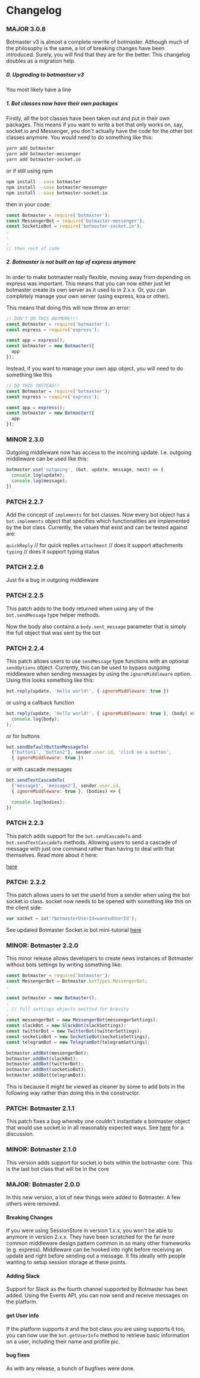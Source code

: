 # Changelog

### MAJOR 3.0.8

Botmaster v3 is almost a complete rewrite of botmaster. Although much of the philosophy is the same, a lot of breaking changes have been introduced. Surely, you will find that they are for the better. This changelog doubles as a migration help.

##### 0. Upgrading to botmastser v3

You most likely have a line 

##### 1. Bot classes now have their own packages

Firstly, all the bot classes have been taken out and put in their own packages. This means if you want to write a bot that only works on, say, socket.io and Messenger, you don't actually have the code for the other bot classes anymore. You would need to do something like this:

```bash
yarn add botmaster
yarn add botmaster-messenger
yarn add botmaster-socket.io
```

or if still using npm

```bash
npm install --save botmaster
npm install --save botmaster-messenger
npm install --save botmaster-socket.io
```

then in your code:

```js
const Botmaster = require('botmaster');
const MessengerBot = require('botmaster-messenger');
const SocketioBot = require('botmaster-socket.io');
.
.
.
// then rest of code
```

##### 2. Botmaster is not built on top of express anymore

In order to make botmaster really flexible, moving away from depending on express was important.
This means that you can now either just let botmaster create its own server as it used to in 2.x.x.
Or, you can completely manage your own server (using express, koa or other).

This means that doing this will now throw an error:

```js
// DON'T DO THIS ANYMORE!!!
const Botmaster = require('botmaster');
const express = require('express');

const app = express();
const botmaster = new Botmaster({
  app
});
```

Instead, if you want to manage your own app object, you will need to do something like this
```js
// DO THIS INSTEAD!!
const Botmaster = require('botmaster');
const express = require('express');

const app = express();
const botmaster = new Botmaster({
  app
});
```

### MINOR 2.3.0

Outgoing middleware now has access to the incoming update. I.e. outgoing middleware can be used like this:

```js
botmaster.use('outgoing', (bot, update, message, next) => {
  console.log(update);
  console.log(message);
})
```

### PATCH 2.2.7

Add the concept of `implements` for bot classes. Now every bot object has a `bot.implements` object that specifies which functionalities are implemented by the bot class. Currently, the values that exist and can be tested against are:

`quickReply` // for quick replies
`attachment` // does it support attachments
`typing` // does it support typing status

### PATCH 2.2.6

Just fix a bug in outgoing middleware

### PATCH 2.2.5

This patch adds to the body returned when using any of the `bot.sendMessage` type helper methods.

Now the body also contains a `body.sent_message` parameter that is simply the full object that was sent by the bot


### PATCH 2.2.4

This patch allows users to use `sendMessage` type functions with an optional `sendOptions` object. Currently, this can be used to bypass outgoing middleware
when sending messages by using the `ignoreMiddleware` option. Using this looks something like this:

```js
bot.reply(update, 'Hello world!', { ignoreMiddleware: true })
```

or using a callback function

```js
bot.reply(update, 'Hello world!', { ignoreMiddleware: true }, (body) =>
  console.log(body);
);
```

or for buttons

```js
bot.sendDefaultButtonMessageTo(
  ['button1', 'button2'], sender.user.id, 'click on a button',
  { ignoreMiddleware: true })
```

or with cascade messages

```js
bot.sendTextCascadeTo(
  ['message1', 'message2'], sender.user.id,
  { ignoreMiddleware: true }, (bodies) => {

  console.log(bodies);
})
```

### PATCH 2.2.3

This patch adds support for the `bot.sendCascadeTo` and `bot.sendTextCascadeTo` methods. Allowing users to send a cascade of message with just one command rather than having to deal with that themselves. Read more about it here:

[here](/working-with-botmaster/botmaster-basics/#cascade)

### PATCH: 2.2.2

This patch allows users to set the userId from a sender when using the bot socket.io class. socket now needs to be opened with something like this on the client side:

```js
var socket = io('?botmasterUserId=wantedUserId');
```

See updated Botmaster Socket.io bot mini-tutorial [here](/getting-started/socketio-setup/#botmaster-socket-io-bot-mini-tutorial)

### MINOR: Botmaster 2.2.0

This minor release allows developers to create news instances of Botmaster without bots settings by writing something like:

```js
const Botmaster = require('botmaster');
const MessengerBot = Botmaster.botTypes.MessengerBot;
.
.
const botmaster = new Botmaster();
.
. // full settings objects omitted for brevity
.
const messengerBot = new MessengerBot(messengerSettings);
const slackBot = new SlackBot(slackSettings);
const twitterBot = new TwitterBot(twitterSettings);
const socketioBot = new SocketioBot(socketioSettings);
const telegramBot = new TelegramBot(telegramSettings);

botmaster.addBot(messengerBot);
botmaster.addBot(slackBot);
botmaster.addBot(twitterBot);
botmaster.addBot(socketioBot);
botmaster.addBot(telegramBot);
```

This is because it might be viewed as cleaner by some to add bots in the following way rather than doing this in the constructor.

### PATCH: Botmaster 2.1.1

This patch fixes a bug whereby one couldn't instantiate a botmaster object that would use socket.io in all reasonably expected ways. See [here](https://github.com/jdwuarin/botmaster/pull/2) for a discussion.


### MINOR: Botmaster 2.1.0

This version adds support for socket.io bots within the botmaster core. This is the last
bot class that will be in the core

### MAJOR: Botmaster 2.0.0

In this new version, a lot of new things were added to Botmaster. A few others were removed.

#### Breaking Changes
If you were using SessionStore in version 1.x.x, you won't be able to anymore in version 2.x.x. They have been scratched for the far more common middleware design pattern common in so many other frameworks (e.g. express). Middleware can be hooked into right before receiving an update and right before sending out a message. It fits ideally with people wanting to setup session storage at these points.

#### Adding Slack
Support for Slack as the fourth channel supported by Botmaster has been added. Using the Events API, you can now send and receive messages on the platform.

#### get User info
If the platform supports it and the bot class you are using supports it too, you can now use the `bot.getUserInfo` method to retrieve basic information on a user, including their name and profile pic.

#### bug fixes
As with any release, a bunch of bugfixes were done.
